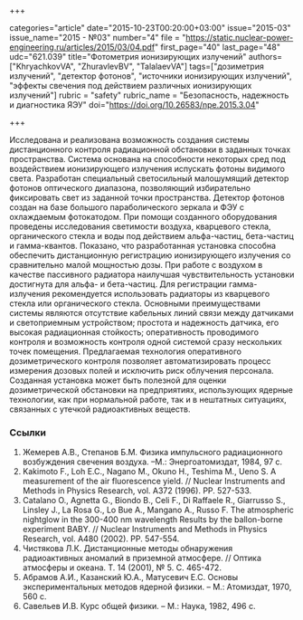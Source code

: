 +++

categories="article"
date="2015-10-23T00:20:00+03:00"
issue="2015-03"
issue_name="2015 - №03"
number="4"
file = "https://static.nuclear-power-engineering.ru/articles/2015/03/04.pdf"
first_page="40"
last_page="48"
udc="621.039"
title="Фотометрия ионизирующих излучений"
authors=["KhryachkovVA", "ZhuravlevBV", "TalalaevVA"]
tags=["дозиметрия излучений", "детектор фотонов", "источники ионизирующих излучений", "эффекты свечения под действием различных ионизирующих излучений"]
rubric = "safety"
rubric_name = "Безопасность, надежность и диагностика ЯЭУ"
doi="https://doi.org/10.26583/npe.2015.3.04"

+++

Исследована и реализована возможность создания системы дистанционного контроля радиационной обстановки в заданных точках пространства. Система основана на способности некоторых сред под воздействием ионизирующего излучения испускать фотоны видимого света. Разработан специальный светосильный малошумящий детектор фотонов оптического диапазона, позволяющий избирательно фиксировать свет из заданной точки пространства. Детектор фотонов создан на базе большого параболического зеркала и ФЭУ с охлаждаемым фотокатодом. При помощи созданного оборудования проведены исследования светимости воздуха, кварцевого стекла, органического стекла и воды под действием альфа-частиц, бета-частиц и гамма-квантов. Показано, что разработанная установка способна обеспечить дистанционную регистрацию ионизирующего излучения со сравнительно малой мощностью дозы. При работе с воздухом в качестве пассивного радиатора наилучшая чувствительность установки достигнута для альфа- и бета-частиц. Для регистрации гамма-излучения рекомендуется использовать радиаторы из кварцевого стекла или органического стекла. Основными преимуществами системы являются отсутствие кабельных линий связи между датчиками и светоприемным устройством; простота и надежность датчика, его высокая радиационная стойкость; оперативность проводимого контроля и возможность контроля одной системой сразу нескольких точек помещения. Предлагаемая технология оперативного дозиметрического контроля позволяет автоматизировать процесс измерения дозовых полей и исключить риск облучения персонала. Созданная установка может быть полезной для оценки дозиметрической обстановки на предприятиях, использующих ядерные технологии, как при нормальной работе, так и в нештатных ситуациях, связанных с утечкой радиоактивных веществ.

### Ссылки

1. Жемерев А.В., Степанов Б.М. Физика импульсного радиационного возбуждения свечения воздуха. –М.: Энергоатомиздат, 1984, 97 с.
2. Kakimoto F., Loh E.C., Nagano M., Okuno H., Teshima M., Ueno S. A measurement of the air fluorescence yield. // Nuclear Instruments and Methods in Physics Research, vol. A372 (1996). PP. 527-533.
3. Catalano O., Agnetta G., Biondo B., Celi F., Di Raffaele R., Giarrusso S., Linsley J., La Rosa G., Lo Bue A., Mangano A., Russo F. The atmospheric nightglow in the 300-400 nm wavelength Results by the ballon-borne experiment BABY. // Nuclear Instruments and Methods in Physics Research, vol. A480 (2002). PP. 547-554.
4. Чистякова Л.К. Дистанционные методы обнаружения радиоактивных аномалий в приземной атмосфере. // Оптика атмосферы и океана. Т. 14 (2001), № 5. С. 465-472.
5. Абрамов А.И., Казанский Ю.А., Матусевич Е.С. Основы экспериментальных методов ядерной физики. – М.: Атомиздат, 1970, 560 с.
6. Савельев И.В. Курс общей физики. – М.: Наука, 1982, 496 c.
